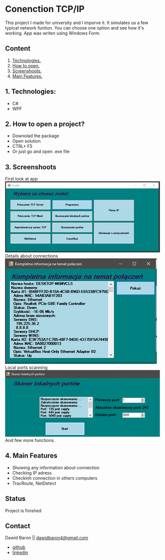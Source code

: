 # Conenction TCP/IP
This project I made for university and I imporve it. It simulates us a few typical network funtion. You can choose one option and see how it's working. App was writen using Windows Form. 
## Content
1. [ Technologies. ](#tech)
2. [ How to open. ](#open)
3. [ Screenshoots. ](#ss)
4. [ Main Features. ](#main)


<a name="tech"></a>
## 1. Technologies:

* C#
* WPF

<a name="open"></a>
## 2. How to open a project?

* Downolad the package  
* Open solution 
* CTRL+ F5
* Or just go and open .exe file

<a name="ss"></a>
## 3. Screenshoots

First look at app <br/>
![ss](./ss/1.PNG) <br/>
Details about connections <br/>
![ss](./ss/2.PNG) <br/>
Local ports scanning <br/>
![ss](./ss/3.png) <br/>
And few more functions.
<a name="main"></a>
## 4. Main Features
* Showing any information about connection 
* Checking IP adress
* Checkinh connection in others computers
* TracRoute, NetDetect
## Status
Project is finished

## Contact

Dawid Baron || dawidbaron4@gmail.com
* [github ](https://github.com/dawidbaron)
* [linkedin ](https://www.linkedin.com/in/dawid-baron-925a67183/)

